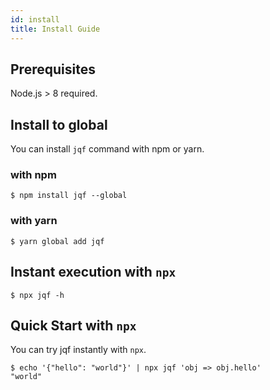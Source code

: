```yaml
---
id: install
title: Install Guide
---
```


## Prerequisites

Node.js > 8 required.

## Install to global

You can install `jqf` command with npm or yarn.

### with npm

```shell
$ npm install jqf --global
```

### with yarn

```shell
$ yarn global add jqf
```

## Instant execution with `npx`

```shell
$ npx jqf -h
```

## Quick Start with `npx`

You can try jqf instantly with `npx`.

```shell
$ echo '{"hello": "world"}' | npx jqf 'obj => obj.hello'
"world"
```

